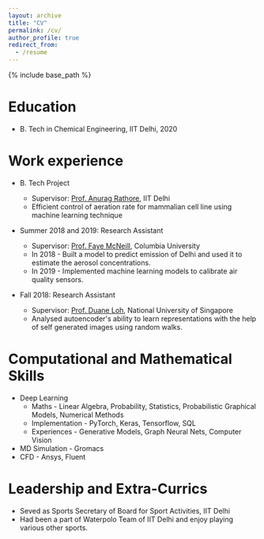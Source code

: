 ```yaml
---
layout: archive
title: "CV"
permalink: /cv/
author_profile: true
redirect_from:
  - /resume
---
```


{% include base_path %}

Education
======
* B. Tech in Chemical Engineering, IIT Delhi, 2020 

Work experience
======

* B. Tech Project
  * Supervisor: [Prof. Anurag Rathore](http://www.biotechcmz.com/profile), IIT Delhi
  * Efficient control of aeration rate for mammalian cell line using machine learning technique

* Summer 2018 and 2019: Research Assistant
  * Supervisor: [Prof. Faye McNeill](https://cheme.columbia.edu/faculty/v-mcneill), Columbia University
  * In 2018 - Built a model to predict emission of Delhi and used it to estimate the aerosol concentrations. 
  * In 2019 - Implemented machine learning models to calibrate air quality sensors.

* Fall 2018: Research Assistant
  * Supervisor: [Prof. Duane Loh](https://cbis.nus.edu.sg/duane-loh/), National University of Singapore
  * Analysed autoencoder's ability to learn representations with the help of self generated images using random walks. 
  
Computational and Mathematical Skills
======
* Deep Learning
  * Maths - Linear Algebra, Probability, Statistics, Probabilistic Graphical Models, Numerical Methods
  * Implementation - PyTorch, Keras, Tensorflow, SQL
  * Experiences - Generative Models, Graph Neural Nets, Computer Vision
* MD Simulation - Gromacs
* CFD - Ansys, Fluent

Leadership and Extra-Currics
======
* Seved as Sports Secretary of Board for Sport Activities, IIT Delhi
* Had been a part of Waterpolo Team of IIT Delhi and enjoy playing various other sports.
